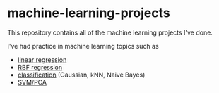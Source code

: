 # machine-learning-projects

This repository contains all of the machine learning projects I've done.

I've had practice in machine learning topics such as
- [linear regression](Regressions/Linear/K_means_LR.ipynb)
- [RBF regression](Regressions/RBF/rbf_regression.py)
- [classification](Classification/part2.ipynb) (Gaussian, kNN, Naive Bayes)
- [SVM/PCA](SVM-PCA/A3_StarterCode.ipynb)
